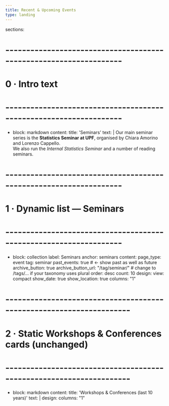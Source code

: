```yaml
---
title: Recent & Upcoming Events
type: landing
---
```


sections:
  # ------------------------------------------------------------------
  # 0 · Intro text
  # ------------------------------------------------------------------
  - block: markdown
    content:
      title: '<span id="seminars">Seminars</span>'
      text: |
        Our main seminar series is the **Statistics Seminar at UPF**, organised by Chiara Amorino and Lorenzo Cappello.  
        We also run the *Internal Statistics Seminar* and a number of reading seminars.

  # ------------------------------------------------------------------
  # 1 · Dynamic list — Seminars
  # ------------------------------------------------------------------
  - block: collection
    label: Seminars
    anchor: seminars
    content:
      page_type: event
      tag: seminar
      past_events: true           # ← show past as well as future
      archive_button: true
      archive_button_url: "/tag/seminar/"   # change to /tags/… if your taxonomy uses plural
      order: desc
      count: 10
    design:
      view: compact
      show_date: true
      show_location: true
      columns: "1"

  # --------------------------------------------------------------------
  # 2 · Static Workshops & Conferences cards (unchanged)
  # --------------------------------------------------------------------
  - block: markdown
    content:
      title: '<span id="conferences">Workshops & Conferences (last 10 years)</span>'
      text: |
        <!-- your HTML cards here (unchanged) -->
    design:
      columns: "1"